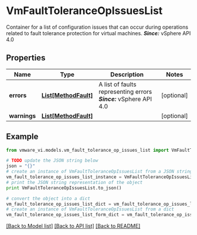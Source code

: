 # VmFaultToleranceOpIssuesList

Container for a list of configuration issues that can occur during operations related to fault tolerance protection for virtual machines.  ***Since:*** vSphere API 4.0 

## Properties
Name | Type | Description | Notes
------------ | ------------- | ------------- | -------------
**errors** | [**List[MethodFault]**](MethodFault.md) | A list of faults representing errors  ***Since:*** vSphere API 4.0  | [optional] 
**warnings** | [**List[MethodFault]**](MethodFault.md) |  | [optional] 

## Example

```python
from vmware_vi.models.vm_fault_tolerance_op_issues_list import VmFaultToleranceOpIssuesList

# TODO update the JSON string below
json = "{}"
# create an instance of VmFaultToleranceOpIssuesList from a JSON string
vm_fault_tolerance_op_issues_list_instance = VmFaultToleranceOpIssuesList.from_json(json)
# print the JSON string representation of the object
print VmFaultToleranceOpIssuesList.to_json()

# convert the object into a dict
vm_fault_tolerance_op_issues_list_dict = vm_fault_tolerance_op_issues_list_instance.to_dict()
# create an instance of VmFaultToleranceOpIssuesList from a dict
vm_fault_tolerance_op_issues_list_form_dict = vm_fault_tolerance_op_issues_list.from_dict(vm_fault_tolerance_op_issues_list_dict)
```
[[Back to Model list]](../README.md#documentation-for-models) [[Back to API list]](../README.md#documentation-for-api-endpoints) [[Back to README]](../README.md)


